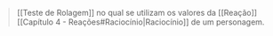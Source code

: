 > [[Teste de Rolagem]] no qual se utilizam os valores da [[Reação]] [[Capítulo 4 - Reações#Raciocínio|Raciocínio]] de um personagem.